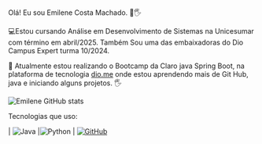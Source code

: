 Olá! Eu sou Emilene Costa Machado. 👩🖐

💻Estou cursando Análise em Desenvolvimento de Sistemas na Unicesumar com término em abril/2025. Também Sou uma das embaixadoras do Dio Campus Expert turma 10/2024.

🚀 Atualmente estou realizando o Bootcamp da Claro java Spring Boot, na plataforma de tecnologia [dio.me]() onde estou aprendendo mais de Git Hub, java e iniciando alguns projetos. 🖐

![Emilene GitHub stats](https://github-readme-stats.vercel.app/api?username=emileneDev47&show_icons=true&theme=radical)


Tecnologias que uso:


| ![Java](https://img.shields.io/badge/java-%23ED8B00.svg?style=for-the-badge&logo=openjdk&logoColor=white)       |![Python](https://img.shields.io/badge/python-3670A0?style=for-the-badge&logo=python&logoColor=ffdd54) | [![GitHub](https://img.shields.io/badge/GitHub-100000?style=for-the-badge&logo=github&logoColor=white)](https://github.com/SEUUSERNAME)
